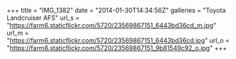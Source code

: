 +++
title = "IMG_1382"
date = "2014-01-30T14:34:56Z"
galleries = "Toyota Landcruiser AFS"
url_s = "https://farm6.staticflickr.com/5720/23569867151_6443bd36cd_m.jpg"
url_m = "https://farm6.staticflickr.com/5720/23569867151_6443bd36cd.jpg"
url_o = "https://farm6.staticflickr.com/5720/23569867151_9b81549c92_o.jpg"
+++

